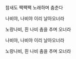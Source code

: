 참새도 짹짹짹 노래하며 춤춘다

나비야, 나비야 이리 날아오너라

노랑나비, 흰 나비 춤을 추며 오너라

나비야, 나비야 이리 날아오너라

노랑나비, 흰 나비 춤을 추며 오너라

